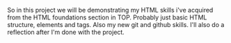 So in this project we will be demonstrating my HTML skills i've acquired from the HTML foundations section in TOP. Probably just basic HTML structure, elements and tags. Also my new git and github skills. I'll also do a reflection after I'm done with the project.